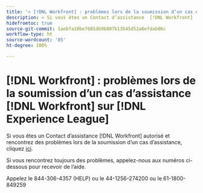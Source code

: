 ```yaml
---
title: '« [!DNL Workfront] : problèmes lors de la soumission d’un cas d’assistance Workfront sur Experience League »'
description: « Si vous êtes un Contact d’assistance  [!DNL Workfront]  autorisé et rencontrez des problèmes lors de la soumission d’un cas d’assistance, appelez les numéros ci-dessous pour recevoir de l’aide. »
hidefromtoc: true
source-git-commit: 1aebfa10be7601db9b807b13545d52a6efdab06c
workflow-type: ht
source-wordcount: '85'
ht-degree: 100%

---
```



# [!DNL Workfront] : problèmes lors de la soumission d’un cas d’assistance [!DNL Workfront] sur [!DNL Experience League]

Si vous êtes un Contact d’assistance [!DNL Workfront] autorisé et rencontrez des problèmes lors de la soumission d’un cas d’assistance, cliquez [ici](https://workfrontpartners.force.com/one/s/).

Si vous rencontrez toujours des problèmes, appelez-nous aux numéros ci-dessous pour recevoir de l’aide.

Appelez le 844-306-4357 (HELP)
ou le 44-1256-274200
ou le 61-1800-849259
